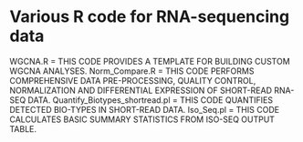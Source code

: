 # Various R code for RNA-sequencing data
WGCNA.R = THIS CODE PROVIDES A TEMPLATE FOR BUILDING CUSTOM WGCNA ANALYSES.
Norm_Compare.R = THIS CODE PERFORMS COMPREHENSIVE DATA PRE-PROCESSING, QUALITY CONTROL, NORMALIZATION AND DIFFERENTIAL EXPRESSION OF SHORT-READ RNA-SEQ DATA.
Quantify_Biotypes_shortread.pl = THIS CODE QUANTIFIES DETECTED BIO-TYPES IN SHORT-READ DATA. 
Iso_Seq.pl = THIS CODE CALCULATES BASIC SUMMARY STATISTICS FROM ISO-SEQ OUTPUT TABLE.
